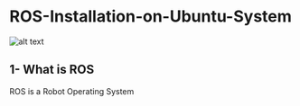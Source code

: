 # ROS-Installation-on-Ubuntu-System

![alt text](https://external-content.duckduckgo.com/iu/?u=https%3A%2F%2Finsights.ubuntu.com%2Fwp-content%2Fuploads%2Fe203%2FROS.png&f=1&nofb=1)

## 1- What is ROS
ROS is a Robot Operating System
